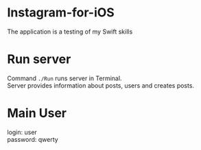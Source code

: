 # Instagram-for-iOS
The application is a testing of my Swift skills

# Run server
Command `./Run` runs server in Terminal.   
Server provides information about posts, users and creates posts.

# Main User
login: user  
password: qwerty
